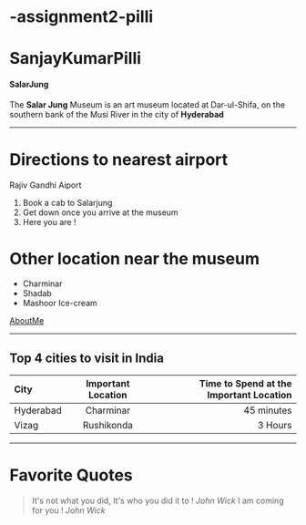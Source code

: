 # -assignment2-pilli
# SanjayKumarPilli
#### SalarJung

The **Salar Jung** Museum is an art museum located at Dar-ul-Shifa, on the southern bank of the Musi River in the city of **Hyderabad**

---
# Directions to nearest airport 
Rajiv Gandhi Aiport
1. Book a cab to Salarjung
2. Get down once you arrive at the museum
3. Here you are !

# Other location near the museum
* Charminar
* Shadab
* Mashoor Ice-cream

[AboutMe](AboutMe.md)

---
## Top 4 cities to visit in India

| City      | Important Location  | Time to Spend at the Important Location    |
| :---        |    :----:   |          ---: |
| Hyderabad      | Charminar       | 45 minutes |
| Vizag   | Rushikonda        |  3 Hours      |

---
# Favorite Quotes
> It's not what you did, It's who you did it to ! *John Wick*
> I am coming for you ! *John Wick*